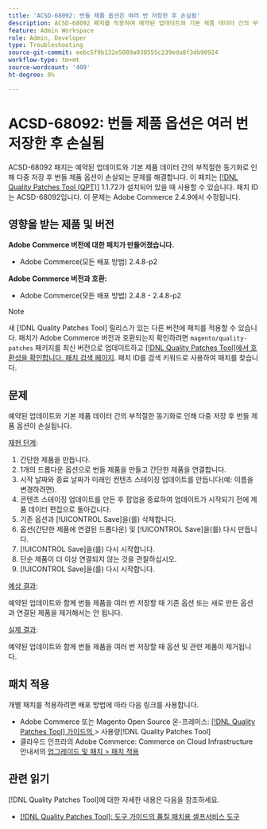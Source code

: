 ```yaml
---
title: 'ACSD-68092: 번들 제품 옵션은 여러 번 저장한 후 손실됨'
description: ACSD-68092 패치를 적용하여 예약된 업데이트와 기본 제품 데이터 간의 부적절한 동기화로 인해 다중 저장 후 번들 제품 옵션이 손실되는 Adobe Commerce 문제를 해결합니다.
feature: Admin Workspace
role: Admin, Developer
type: Troubleshooting
source-git-commit: eebc5f9b132e5089a030555c239eda8f3db90924
workflow-type: tm+mt
source-wordcount: '409'
ht-degree: 0%

---
```



# ACSD-68092: 번들 제품 옵션은 여러 번 저장한 후 손실됨

ACSD-68092 패치는 예약된 업데이트와 기본 제품 데이터 간의 부적절한 동기화로 인해 다중 저장 후 번들 제품 옵션이 손실되는 문제를 해결합니다. 이 패치는 [[!DNL Quality Patches Tool (QPT)]](/help/tools/quality-patches-tool/quality-patches-tool-to-self-serve-quality-patches.md) 1.1.72가 설치되어 있을 때 사용할 수 있습니다. 패치 ID는 ACSD-68092입니다. 이 문제는 Adobe Commerce 2.4.9에서 수정됩니다.

## 영향을 받는 제품 및 버전

**Adobe Commerce 버전에 대한 패치가 만들어졌습니다.**

* Adobe Commerce(모든 배포 방법) 2.4.8-p2

**Adobe Commerce 버전과 호환:**

* Adobe Commerce(모든 배포 방법) 2.4.8 - 2.4.8-p2

>[!NOTE]
>
>새 [!DNL Quality Patches Tool] 릴리스가 있는 다른 버전에 패치를 적용할 수 있습니다. 패치가 Adobe Commerce 버전과 호환되는지 확인하려면 `magento/quality-patches` 패키지를 최신 버전으로 업데이트하고 [[!DNL Quality Patches Tool]에서 호환성을 확인합니다. 패치 검색 페이지](https://experienceleague.adobe.com/tools/commerce-quality-patches/index.html?lang=ko). 패치 ID를 검색 키워드로 사용하여 패치를 찾습니다.

## 문제

예약된 업데이트와 기본 제품 데이터 간의 부적절한 동기화로 인해 다중 저장 후 번들 제품 옵션이 손실됩니다.

<u>재현 단계</u>:

1. 간단한 제품을 만듭니다.
1. 1개의 드롭다운 옵션으로 번들 제품을 만들고 간단한 제품을 연결합니다.
1. 시작 날짜와 종료 날짜가 미래인 컨텐츠 스테이징 업데이트를 만듭니다(예: 이름을 변경하려면).
1. 콘텐츠 스테이징 업데이트를 만든 후 팝업을 종료하여 업데이트가 시작되기 전에 제품 데이터 편집으로 돌아갑니다.
1. 기존 옵션과 [!UICONTROL Save]을(를) 삭제합니다.
1. 옵션(간단한 제품에 연결된 드롭다운) 및 [!UICONTROL Save]을(를) 다시 만듭니다.
1. [!UICONTROL Save]을(를) 다시 시작합니다.
1. 단순 제품이 더 이상 연결되지 않는 것을 관찰하십시오.
1. [!UICONTROL Save]을(를) 다시 시작합니다.

<u>예상 결과</u>:

예약된 업데이트와 함께 번들 제품을 여러 번 저장할 때 기존 옵션 또는 새로 만든 옵션과 연결된 제품을 제거해서는 안 됩니다.

<u>실제 결과</u>:

예약된 업데이트와 함께 번들 제품을 여러 번 저장할 때 옵션 및 관련 제품이 제거됩니다.

## 패치 적용

개별 패치를 적용하려면 배포 방법에 따라 다음 링크를 사용합니다.

* Adobe Commerce 또는 Magento Open Source 온-프레미스: [[!DNL Quality Patches Tool]  가이드의 &#x200B;](/help/tools/quality-patches-tool/usage.md)> 사용량[!DNL Quality Patches Tool]
* 클라우드 인프라의 Adobe Commerce: Commerce on Cloud Infrastructure 안내서의 [업그레이드 및 패치 > 패치 적용](https://experienceleague.adobe.com/docs/commerce-cloud-service/user-guide/develop/upgrade/apply-patches.html?lang=ko)

## 관련 읽기

[!DNL Quality Patches Tool]에 대한 자세한 내용은 다음을 참조하세요.

* [[!DNL Quality Patches Tool]: 도구 가이드의 품질 패치용 셀프서비스 도구](/help/tools/quality-patches-tool/quality-patches-tool-to-self-serve-quality-patches.md)
